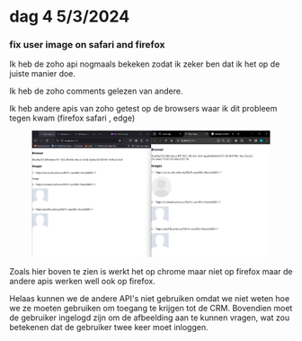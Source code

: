 # dag 4 5/3/2024

### fix user image on safari and firefox&#x20;

Ik heb de zoho api nogmaals bekeken zodat ik zeker ben dat ik het op de juiste manier doe.

Ik heb de zoho comments gelezen van andere.

Ik heb andere apis van zoho getest op de browsers waar ik dit probleem tegen kwam (firefox safari , edge)

<figure><img src="../.gitbook/assets/Schermafbeelding 2024-04-07 000707.png" alt=""><figcaption></figcaption></figure>

Zoals hier boven te zien is werkt het op chrome maar niet op firefox maar de andere apis werken well ook op firefox.

Helaas kunnen we de andere API's niet gebruiken omdat we niet weten hoe we ze moeten gebruiken om toegang te krijgen tot de CRM. Bovendien moet de gebruiker ingelogd zijn om de afbeelding aan te kunnen vragen, wat zou betekenen dat de gebruiker twee keer moet inloggen.

